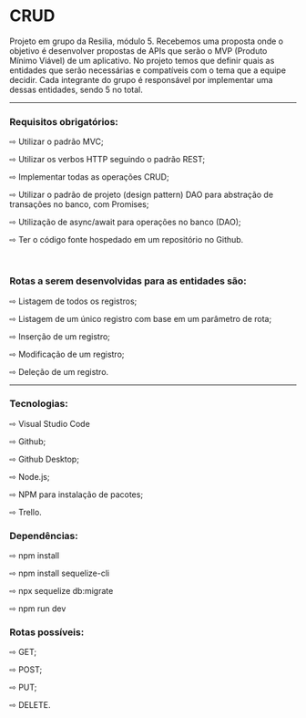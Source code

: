 <h1> CRUD </h1>


<p> Projeto em grupo da Resilia, módulo 5. Recebemos uma proposta onde o objetivo é desenvolver propostas de APIs que serão o MVP (Produto Mínimo Viável) de um aplicativo. No projeto temos que definir quais as entidades que serão necessárias e compatíveis com o tema que a equipe decidir. Cada integrante do grupo é responsável por implementar uma dessas entidades, sendo 5 no total. </p>
<hr> 
 
<h3>Requisitos obrigatórios: </h3>

<p> ⇨ Utilizar o padrão MVC; </p>
<p> ⇨ Utilizar os verbos HTTP seguindo o padrão REST; </p>
<p> ⇨ Implementar todas as operações CRUD; </p>
<p> ⇨ Utilizar o padrão de projeto (design pattern) DAO para abstração de transações no banco, com Promises; </p>
<p> ⇨ Utilização de async/await para operações no banco (DAO); </p>
<p> ⇨ Ter o código fonte hospedado em um repositório no Github. </p>
<br>

<h3> Rotas a serem desenvolvidas para as entidades são: </h3>

<p> ⇨ Listagem de todos os registros; </p>
<p> ⇨ Listagem de um único registro com base em um parâmetro de rota; </p>
<p> ⇨ Inserção de um registro; </p>
<p> ⇨ Modificação de um registro; </p>
<p> ⇨ Deleção de um registro. </p>
<hr>

<h3>Tecnologias: </h3>

<p> ⇨ Visual Studio Code</p>
<p> ⇨ Github; </p>
<p> ⇨ Github Desktop; </p>
<p> ⇨ Node.js; </p>
<p> ⇨ NPM para instalação de pacotes; </p>
<p> ⇨ Trello. </p>

<h3> Dependências: </h3>

<p> ⇨ npm install </p>
<p> ⇨ npm install sequelize-cli</p>
<p> ⇨ npx sequelize db:migrate</p>
<p> ⇨ npm run dev</p>

<h3> Rotas possíveis: </h3>

<p> ⇨ GET; </p>
<p> ⇨ POST; </p>
<p> ⇨ PUT; </p>
<p> ⇨ DELETE.</p>
